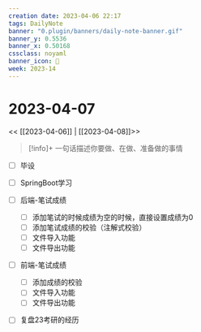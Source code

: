 ```yaml
---
creation date: 2023-04-06 22:17
tags: DailyNote
banner: "0.plugin/banners/daily-note-banner.gif"
banner_y: 0.5536
banner_x: 0.50168
cssclass: noyaml
banner_icon: 💌
week: 2023-14
---
```


# 2023-04-07

<< [[2023-04-06]] | [[2023-04-08]]>>


> [!info]+ 一句话描述你要做、在做、准备做的事情
> 


- [ ] 毕设
- [ ] SpringBoot学习

- [ ] 后端-笔试成绩
	- [ ] 添加笔试的时候成绩为空的时候，直接设置成绩为0
	- [ ] 添加笔试成绩的校验（注解式校验）
	- [ ] 文件导入功能
	- [ ] 文件导出功能
- [ ] 前端-笔试成绩
	- [ ] 添加成绩的校验
	- [ ] 文件导入功能
	- [ ] 文件导出功能

- [ ] 复盘23考研的经历

